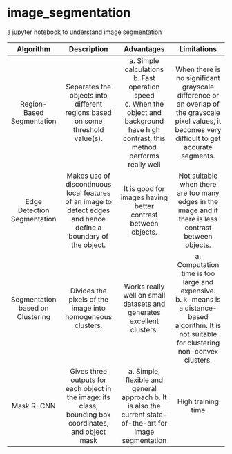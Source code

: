 # image_segmentation
a jupyter notebook to understand image segmentation

|Algorithm|Description|Advantages|Limitations|
|:---:|:---:|:---:|:---:|
|Region-Based Segmentation|Separates the objects into different regions based on some threshold value(s).|a. Simple calculations<br>b. Fast operation speed<br>c. When the object and background have high contrast, this method performs really well|When there is no significant grayscale difference or an overlap of the grayscale pixel values, it becomes very difficult to get accurate segments.|
|Edge Detection Segmentation|Makes use of discontinuous local features of an image to detect edges and hence define a boundary of the object.|It is good for images having better contrast between objects.|Not suitable when there are too many edges in the image and if there is less contrast between objects.|
|Segmentation based on Clustering|Divides the pixels of the image into homogeneous clusters.|Works really well on small datasets and generates excellent clusters.|a. Computation time is too large and expensive.<br>b. k-means is a distance-based algorithm. It is not suitable for clustering non-convex clusters.|
|Mask R-CNN|Gives three outputs for each object in the image: its class, bounding box coordinates, and object mask|a. Simple, flexible and general approach b. It is also the current state-of-the-art for image segmentation|High training time|
